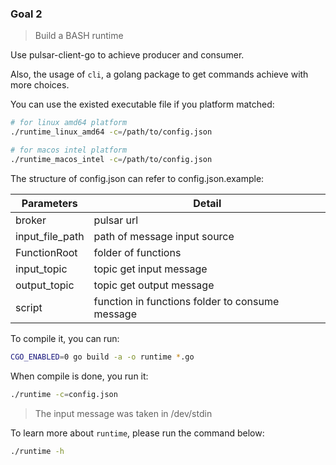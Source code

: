 ### Goal 2

> Build a BASH runtime

Use pulsar-client-go to achieve producer and consumer.

Also, the usage of `cli`, a golang package to get commands achieve with more choices.

You can use the existed executable file if you platform matched:

```bash
# for linux amd64 platform
./runtime_linux_amd64 -c=/path/to/config.json

# for macos intel platform
./runtime_macos_intel -c=/path/to/config.json
```

The structure of config.json can refer to config.json.example:

| Parameters      | Detail                                          |
|-----------------|-------------------------------------------------|
| broker          | pulsar url                                      |
| input_file_path | path of message input source                    |
| FunctionRoot    | folder of functions                             |
| input_topic     | topic get input message                         |
| output_topic    | topic get output message                        |
| script          | function in functions folder to consume message |


To compile it, you can run:

```bash
CGO_ENABLED=0 go build -a -o runtime *.go
```

When compile is done, you run it:

```bash
./runtime -c=config.json
```

> The input message was taken in /dev/stdin

To learn more about `runtime`, please run the command below:

```bash
./runtime -h
```
